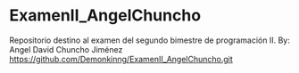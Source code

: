 # ExamenII_AngelChuncho
Repositorio destino al examen del segundo bimestre de programación II. By: Angel David Chuncho Jiménez
https://github.com/Demonkinng/ExamenII_AngelChuncho.git
